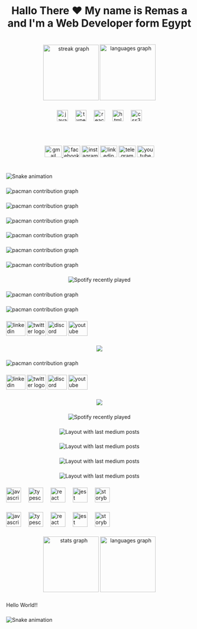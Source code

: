 <br clear="both">

<h1 align="center">Hallo There ♥ My name is Remas a and I'm a Web Developer form Egypt</h1>

###

<br clear="both">

<div align="center">
  <img src="https://streak-stats.demolab.com?user=Remasahmedfahmy&locale=en&mode=daily&theme=radical&hide_border=true&border_radius=5" height="150" alt="streak graph"  />
  <img src="https://github-readme-stats.vercel.app/api/top-langs?username=Remasahmedfahmy&locale=en&hide_title=false&layout=compact&card_width=320&langs_count=8&theme=radical&hide_border=true" height="151" alt="languages graph"  />
</div>

###

<div align="center">
  <img src="https://cdn.jsdelivr.net/gh/devicons/devicon/icons/javascript/javascript-original.svg" height="30" alt="javascript logo"  />
  <img width="12" />
  <img src="https://cdn.jsdelivr.net/gh/devicons/devicon/icons/typescript/typescript-original.svg" height="30" alt="typescript logo"  />
  <img width="12" />
  <img src="https://cdn.jsdelivr.net/gh/devicons/devicon/icons/react/react-original.svg" height="30" alt="react logo"  />
  <img width="12" />
  <img src="https://cdn.jsdelivr.net/gh/devicons/devicon/icons/html5/html5-original.svg" height="30" alt="html5 logo"  />
  <img width="12" />
  <img src="https://cdn.jsdelivr.net/gh/devicons/devicon/icons/css3/css3-original.svg" height="30" alt="css3 logo"  />
</div>

###

<br clear="both">

<div align="left">
  <img height="0" src="https://i.imgflip.com/65efzo.gif"  />
</div>

###

<div align="center">
  <a href="remasahmed232100@gmail.com" target="_blank">
    <img src="https://raw.githubusercontent.com/maurodesouza/profile-readme-generator/master/src/assets/icons/social/gmail/default.svg" width="46" height="31" alt="gmail logo"  />
  </a>
  <img src="https://raw.githubusercontent.com/maurodesouza/profile-readme-generator/master/src/assets/icons/social/facebook/default.svg" width="46" height="31" alt="facebook logo"  />
  <img src="https://raw.githubusercontent.com/maurodesouza/profile-readme-generator/master/src/assets/icons/social/instagram/default.svg" width="46" height="31" alt="instagram logo"  />
  <img src="https://raw.githubusercontent.com/maurodesouza/profile-readme-generator/master/src/assets/icons/social/linkedin/default.svg" width="46" height="31" alt="linkedin logo"  />
  <img src="https://raw.githubusercontent.com/maurodesouza/profile-readme-generator/master/src/assets/icons/social/telegram/default.svg" width="46" height="31" alt="telegram logo"  />
  <img src="https://raw.githubusercontent.com/maurodesouza/profile-readme-generator/master/src/assets/icons/social/youtube/default.svg" width="46" height="31" alt="youtube logo"  />
</div>

###

<br clear="both">

<img src="https://raw.githubusercontent.com/Remasahmedfahmy/Remasahmedfahmy/output/snake.svg" alt="Snake animation" />

###

<picture>
  <source media="(prefers-color-scheme: dark)" srcset="https://raw.githubusercontent.com/Remasahmedfahmy/Remasahmedfahmy/output/pacman-contribution-graph-dark.svg">
  <source media="(prefers-color-scheme: light)" srcset="https://raw.githubusercontent.com/Remasahmedfahmy/Remasahmedfahmy/output/pacman-contribution-graph.svg">
  <img alt="pacman contribution graph" src="https://raw.githubusercontent.com/Remasahmedfahmy/Remasahmedfahmy/output/pacman-contribution-graph.svg">
</picture>

###

<picture>
  <source media="(prefers-color-scheme: dark)" srcset="https://raw.githubusercontent.com/Remasahmedfahmy/Remasahmedfahmy/output/pacman-contribution-graph-dark.svg">
  <source media="(prefers-color-scheme: light)" srcset="https://raw.githubusercontent.com/Remasahmedfahmy/Remasahmedfahmy/output/pacman-contribution-graph.svg">
  <img alt="pacman contribution graph" src="https://raw.githubusercontent.com/Remasahmedfahmy/Remasahmedfahmy/output/pacman-contribution-graph.svg">
</picture>

###

<picture>
  <source media="(prefers-color-scheme: dark)" srcset="https://raw.githubusercontent.com/Remasahmedfahmy/Remasahmedfahmy/output/pacman-contribution-graph-dark.svg">
  <source media="(prefers-color-scheme: light)" srcset="https://raw.githubusercontent.com/Remasahmedfahmy/Remasahmedfahmy/output/pacman-contribution-graph.svg">
  <img alt="pacman contribution graph" src="https://raw.githubusercontent.com/Remasahmedfahmy/Remasahmedfahmy/output/pacman-contribution-graph.svg">
</picture>

###

<picture>
  <source media="(prefers-color-scheme: dark)" srcset="https://raw.githubusercontent.com/Remasahmedfahmy/Remasahmedfahmy/output/pacman-contribution-graph-dark.svg">
  <source media="(prefers-color-scheme: light)" srcset="https://raw.githubusercontent.com/Remasahmedfahmy/Remasahmedfahmy/output/pacman-contribution-graph.svg">
  <img alt="pacman contribution graph" src="https://raw.githubusercontent.com/Remasahmedfahmy/Remasahmedfahmy/output/pacman-contribution-graph.svg">
</picture>

###

<picture>
  <source media="(prefers-color-scheme: dark)" srcset="https://raw.githubusercontent.com/Remasahmedfahmy/Remasahmedfahmy/output/pacman-contribution-graph-dark.svg">
  <source media="(prefers-color-scheme: light)" srcset="https://raw.githubusercontent.com/Remasahmedfahmy/Remasahmedfahmy/output/pacman-contribution-graph.svg">
  <img alt="pacman contribution graph" src="https://raw.githubusercontent.com/Remasahmedfahmy/Remasahmedfahmy/output/pacman-contribution-graph.svg">
</picture>

###

<picture>
  <source media="(prefers-color-scheme: dark)" srcset="https://raw.githubusercontent.com/Remasahmedfahmy/Remasahmedfahmy/output/pacman-contribution-graph-dark.svg">
  <source media="(prefers-color-scheme: light)" srcset="https://raw.githubusercontent.com/Remasahmedfahmy/Remasahmedfahmy/output/pacman-contribution-graph.svg">
  <img alt="pacman contribution graph" src="https://raw.githubusercontent.com/Remasahmedfahmy/Remasahmedfahmy/output/pacman-contribution-graph.svg">
</picture>

###

<div align="center">
  <img src="https://spotify-recently-played-readme.vercel.app/api?count=5" alt="Spotify recently played"  />
</div>

###

<picture>
  <source media="(prefers-color-scheme: dark)" srcset="https://raw.githubusercontent.com/Remasahmedfahmy/Remasahmedfahmy/output/pacman-contribution-graph-dark.svg">
  <source media="(prefers-color-scheme: light)" srcset="https://raw.githubusercontent.com/Remasahmedfahmy/Remasahmedfahmy/output/pacman-contribution-graph.svg">
  <img alt="pacman contribution graph" src="https://raw.githubusercontent.com/Remasahmedfahmy/Remasahmedfahmy/output/pacman-contribution-graph.svg">
</picture>

###

<picture>
  <source media="(prefers-color-scheme: dark)" srcset="https://raw.githubusercontent.com/Remasahmedfahmy/Remasahmedfahmy/output/pacman-contribution-graph-dark.svg">
  <source media="(prefers-color-scheme: light)" srcset="https://raw.githubusercontent.com/Remasahmedfahmy/Remasahmedfahmy/output/pacman-contribution-graph.svg">
  <img alt="pacman contribution graph" src="https://raw.githubusercontent.com/Remasahmedfahmy/Remasahmedfahmy/output/pacman-contribution-graph.svg">
</picture>

###

<div align="left">
  <img src="https://raw.githubusercontent.com/maurodesouza/profile-readme-generator/master/src/assets/icons/social/linkedin/default.svg" width="52" height="40" alt="linkedin logo"  />
  <img src="https://raw.githubusercontent.com/maurodesouza/profile-readme-generator/master/src/assets/icons/social/twitter/default.svg" width="52" height="40" alt="twitter logo"  />
  <img src="https://raw.githubusercontent.com/maurodesouza/profile-readme-generator/master/src/assets/icons/social/discord/default.svg" width="52" height="40" alt="discord logo"  />
  <img src="https://raw.githubusercontent.com/maurodesouza/profile-readme-generator/master/src/assets/icons/social/youtube/default.svg" width="52" height="40" alt="youtube logo"  />
</div>

###

<div align="center">
  <img src="https://profile-counter.glitch.me/Remasahmedfahmy/count.svg?"  />
</div>

###

<picture>
  <source media="(prefers-color-scheme: dark)" srcset="https://raw.githubusercontent.com/Remasahmedfahmy/Remasahmedfahmy/output/pacman-contribution-graph-dark.svg">
  <source media="(prefers-color-scheme: light)" srcset="https://raw.githubusercontent.com/Remasahmedfahmy/Remasahmedfahmy/output/pacman-contribution-graph.svg">
  <img alt="pacman contribution graph" src="https://raw.githubusercontent.com/Remasahmedfahmy/Remasahmedfahmy/output/pacman-contribution-graph.svg">
</picture>

###

<div align="left">
  <img src="https://raw.githubusercontent.com/maurodesouza/profile-readme-generator/master/src/assets/icons/social/linkedin/default.svg" width="52" height="40" alt="linkedin logo"  />
  <img src="https://raw.githubusercontent.com/maurodesouza/profile-readme-generator/master/src/assets/icons/social/twitter/default.svg" width="52" height="40" alt="twitter logo"  />
  <img src="https://raw.githubusercontent.com/maurodesouza/profile-readme-generator/master/src/assets/icons/social/discord/default.svg" width="52" height="40" alt="discord logo"  />
  <img src="https://raw.githubusercontent.com/maurodesouza/profile-readme-generator/master/src/assets/icons/social/youtube/default.svg" width="52" height="40" alt="youtube logo"  />
</div>

###

<div align="center">
  <img src="https://profile-counter.glitch.me/Remasahmedfahmy/count.svg?"  />
</div>

###

<div align="center">
  <img src="https://spotify-recently-played-readme.vercel.app/api?count=5" alt="Spotify recently played"  />
</div>

###

<div align="center">
  <img src="https://github-read-medium-git-main.pahlevikun.vercel.app/latest?limit=4" alt="Layout with last medium posts"  />
</div>

###

<div align="center">
  <img src="https://github-read-medium-git-main.pahlevikun.vercel.app/latest?limit=4" alt="Layout with last medium posts"  />
</div>

###

<div align="center">
  <img src="https://github-read-medium-git-main.pahlevikun.vercel.app/latest?limit=4" alt="Layout with last medium posts"  />
</div>

###

<div align="center">
  <img src="https://github-read-medium-git-main.pahlevikun.vercel.app/latest?limit=4" alt="Layout with last medium posts"  />
</div>

###

<div align="left">
  <img src="https://cdn.jsdelivr.net/gh/devicons/devicon/icons/javascript/javascript-original.svg" height="40" alt="javascript logo"  />
  <img width="12" />
  <img src="https://cdn.jsdelivr.net/gh/devicons/devicon/icons/typescript/typescript-original.svg" height="40" alt="typescript logo"  />
  <img width="12" />
  <img src="https://cdn.jsdelivr.net/gh/devicons/devicon/icons/react/react-original.svg" height="40" alt="react logo"  />
  <img width="12" />
  <img src="https://cdn.jsdelivr.net/gh/devicons/devicon/icons/jest/jest-plain.svg" height="40" alt="jest logo"  />
  <img width="12" />
  <img src="https://cdn.jsdelivr.net/gh/devicons/devicon/icons/storybook/storybook-original.svg" height="40" alt="storybook logo"  />
</div>

###

<div align="left">
  <img src="https://cdn.jsdelivr.net/gh/devicons/devicon/icons/javascript/javascript-original.svg" height="40" alt="javascript logo"  />
  <img width="12" />
  <img src="https://cdn.jsdelivr.net/gh/devicons/devicon/icons/typescript/typescript-original.svg" height="40" alt="typescript logo"  />
  <img width="12" />
  <img src="https://cdn.jsdelivr.net/gh/devicons/devicon/icons/react/react-original.svg" height="40" alt="react logo"  />
  <img width="12" />
  <img src="https://cdn.jsdelivr.net/gh/devicons/devicon/icons/jest/jest-plain.svg" height="40" alt="jest logo"  />
  <img width="12" />
  <img src="https://cdn.jsdelivr.net/gh/devicons/devicon/icons/storybook/storybook-original.svg" height="40" alt="storybook logo"  />
</div>

###

<div align="center">
  <img src="https://github-readme-stats.vercel.app/api?username=Remasahmedfahmy&hide_title=false&hide_rank=false&show_icons=true&include_all_commits=true&count_private=true&disable_animations=false&theme=dracula&locale=en&hide_border=false&order=1" height="150" alt="stats graph"  />
  <img src="https://github-readme-stats.vercel.app/api/top-langs?username=Remasahmedfahmy&locale=en&hide_title=false&layout=compact&card_width=320&langs_count=5&theme=dracula&hide_border=false&order=2" height="150" alt="languages graph"  />
</div>

###

<p align="left">Hello World!!</p>

###

<img src="https://raw.githubusercontent.com/Remasahmedfahmy/Remasahmedfahmy/output/snake.svg" alt="Snake animation" />

###
